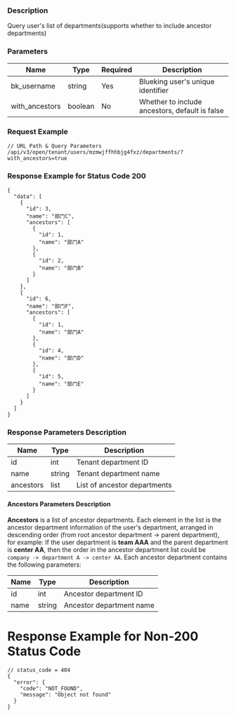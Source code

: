 ### Description

Query user's list of departments(supports whether to include ancestor departments)

### Parameters

| Name           | Type    | Required | Description                                    |
|----------------|---------|----------|------------------------------------------------|
| bk_username    | string  | Yes      | Blueking user's unique identifier              |
| with_ancestors | boolean | No       | Whether to include ancestors, default is false |

### Request Example

```
// URL Path & Query Parameters
/api/v3/open/tenant/users/mzmwjffhhbjg4fxz/departments/?with_ancestors=true
```

### Response Example for Status Code 200

```json5
{
  "data": [
    {
      "id": 3,
      "name": "部门C",
      "ancestors": [
        {
          "id": 1,
          "name": "部门A"
        },
        {
          "id": 2,
          "name": "部门B"
        }
      ]
    },
    {
      "id": 6,
      "name": "部门F",
      "ancestors": [
        {
          "id": 1,
          "name": "部门A"
        },
        {
          "id": 4,
          "name": "部门D"
        },
        {
          "id": 5,
          "name": "部门E"
        }
      ]
    }
  ]
}
```

### Response Parameters Description

| Name      | Type   | Description                  |
|-----------|--------|------------------------------|
| id        | int    | Tenant department ID         |
| name      | string | Tenant department name       |
| ancestors | list   | List of ancestor departments |

#### Ancestors Parameters Description

**Ancestors** is a list of ancestor departments. Each element in the list is the ancestor department information of the
user's department, arranged in descending order (from root ancestor department -> parent department), for
example: If the user department is **team AAA** and the parent department is **center AA**, then the order in the
ancestor department list could be `company -> department A -> center AA`. Each ancestor department contains the
following parameters:

| Name | Type   | Description              |
|------|--------|--------------------------|
| id   | int    | Ancestor department ID   |
| name | string | Ancestor department name |

# Response Example for Non-200 Status Code

```json5
// status_code = 404
{
  "error": {
    "code": "NOT_FOUND",
    "message": "Object not found"
  }
}
```
